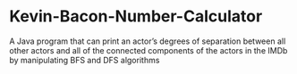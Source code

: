 # Kevin-Bacon-Number-Calculator
A Java program that can print an actor’s degrees of separation between all other actors and all of the connected components of the actors in the IMDb by manipulating BFS and DFS algorithms 
